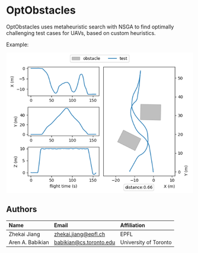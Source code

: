 # OptObstacles

OptObstacles uses metaheuristic search with NSGA to find optimally challenging test cases for UAVs, based on custom heuristics.

Example:

![Soft fail](https://github.com/zhekai-jiang/UAV-Testing-Competition/blob/master/readme-imgs/08-12-11-33-23-f3de7.png?raw=true)

## Authors

| Name             | Email                   | Affiliation           |
|:-----------------|:------------------------|:----------------------|
| Zhekai Jiang     | zhekai.jiang@epfl.ch    | EPFL                  |
| Aren A. Babikian | babikian@cs.toronto.edu | University of Toronto |
